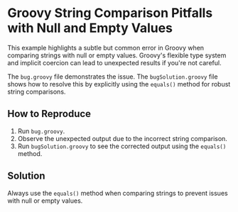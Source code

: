 # Groovy String Comparison Pitfalls with Null and Empty Values

This example highlights a subtle but common error in Groovy when comparing strings with null or empty values.  Groovy's flexible type system and implicit coercion can lead to unexpected results if you're not careful.

The `bug.groovy` file demonstrates the issue.  The `bugSolution.groovy` file shows how to resolve this by explicitly using the `equals()` method for robust string comparisons.

## How to Reproduce

1. Run `bug.groovy`.
2. Observe the unexpected output due to the incorrect string comparison.
3. Run `bugSolution.groovy` to see the corrected output using the `equals()` method.

## Solution

Always use the `equals()` method when comparing strings to prevent issues with null or empty values.